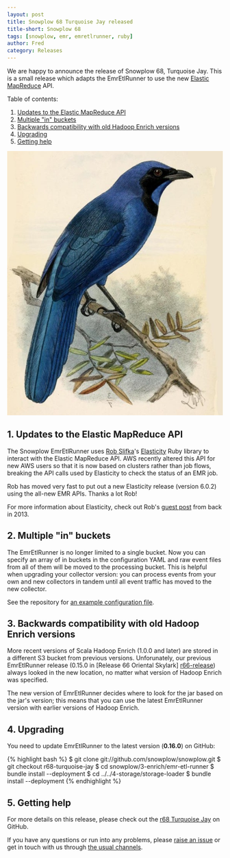 ```yaml
---
layout: post
title: Snowplow 68 Turquoise Jay released
title-short: Snowplow 68
tags: [snowplow, emr, emretlrunner, ruby]
author: Fred
category: Releases
---
```


We are happy to announce the release of Snowplow 68, Turquoise Jay. This is a small release which adapts the EmrEtlRunner to use the new [Elastic MapReduce][emr] API.

Table of contents:

1. [Updates to the Elastic MapReduce API](/blog/2015/07/23/snowplow-r68-turquoise-jay-released#api)
2. [Multiple "in" buckets](/blog/2015/07/23/snowplow-r68-turquoise-jay-released#multiple-in-buckets)
3. [Backwards compatibility with old Hadoop Enrich versions](/blog/2015/07/23/snowplow-r68-turquoise-jay-released#jar-path)
4. [Upgrading](/blog/2015/07/23/snowplow-r68-turquoise-jay-released#upgrading)
5. [Getting help](/blog/2015/07/23/snowplow-r68-turquoise-jay-released#help)

![turquoise-jay][turquoise-jay]

<!--more-->

<h2 id="api">1. Updates to the Elastic MapReduce API</h2>

The Snowplow EmrEtlRunner uses [Rob Slifka][rslifka]'s [Elasticity][elasticity] Ruby library to interact with the Elastic MapReduce API. AWS recently altered this API for new AWS users so that it is now based on clusters rather than job flows, breaking the API calls used by Elasticity to check the status of an EMR job.

Rob has moved very fast to put out a new Elasticity release (version 6.0.2) using the all-new EMR APIs. Thanks a lot Rob!

For more information about Elasticity, check out Rob's [guest post][rob-post] from back in 2013.

<h2 id="multiple-in-buckets">2. Multiple "in" buckets</h2>

The EmrEtlRunner is no longer limited to a single bucket. Now you can specify an array of in buckets in the configuration YAML and raw event files from all of them will be moved to the processing bucket. This is helpful when upgrading your collector version: you can process events from your own and new collectors in tandem until all event traffic has moved to the new collector.

See the repository for [an example configuration file][sample-config].

<h2 id="jar-path">3. Backwards compatibility with old Hadoop Enrich versions</h2>

More recent versions of Scala Hadoop Enrich (1.0.0 and later) are stored in a different S3 bucket from previous versions. Unforunately, our previous EmrEtlRunner release (0.15.0 in [Release 66 Oriental Skylark] [r66-release]) always looked in the new location, no matter what version of Hadoop Enrich was specified.

The new version of EmrEtlRunner decides where to look for the jar based on the jar's version; this means that you can use the latest EmrEtlRunner version with earlier versions of Hadoop Enrich.

<h2 id="upgrading">4. Upgrading</h2>

You need to update EmrEtlRunner to the latest version (**0.16.0**) on GitHub:

{% highlight bash %}
$ git clone git://github.com/snowplow/snowplow.git
$ git checkout r68-turquoise-jay
$ cd snowplow/3-enrich/emr-etl-runner
$ bundle install --deployment
$ cd ../../4-storage/storage-loader
$ bundle install --deployment
{% endhighlight %}

<h2 id="help">5. Getting help</h2>

For more details on this release, please check out the [r68 Turquoise Jay][r68-release] on GitHub.

If you have any questions or run into any problems, please [raise an issue][issues] or get in touch with us through [the usual channels][talk-to-us].

[turquoise-jay]: /assets/img/blog/2015/07/turquoise-jay.jpg

[emr]: http://aws.amazon.com/elasticmapreduce/
[elasticity]: https://github.com/rslifka/elasticity
[rslifka]: https://github.com/rslifka
[rob-post]: http://snowplowanalytics.com/blog/2013/03/20/rob-slifka-elasticity/
[sample-config]: https://github.com/snowplow/snowplow/blob/kinesis-redshift-sink/3-enrich/emr-etl-runner/config/config.yml.sample

[r66-release]: https://github.com/snowplow/snowplow/releases/tag/r66-oriental-skylark
[r68-release]: https://github.com/snowplow/snowplow/releases/tag/r68-turquoise-jay
[wiki]: https://github.com/snowplow/snowplow/wiki
[issues]: https://github.com/snowplow/snowplow/issues
[talk-to-us]: https://github.com/snowplow/snowplow/wiki/Talk-to-us

